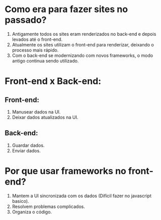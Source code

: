 <!-- Por que frameworks Front-end existem? -->

# Como era para fazer sites no passado?
1. Antigamente todos os sites eram renderizados no back-end e depois levados até o front-end.
2. Atualmente os sites utilizam o front-end para renderizar, deixando o processo mais rápido.
3. Com o back-end se modernizando com novos frameworks, o modo antigo continua sendo utilizado.

# Front-end x Back-end:
## Front-end:
1. Manusear dados na UI.
2. Deixar dados atualizados na UI.

## Back-end:
1. Guardar dados.
2. Enviar dados.

# Por que usar frameworks no front-end?
1. Mantem a UI sincronizada com os dados (Difícil fazer no javascript basico).
2. Resolvem problemas complicados.
3. Organiza o código.